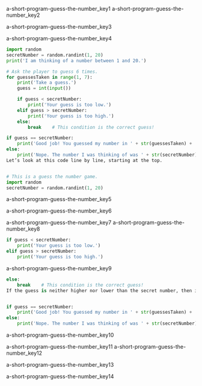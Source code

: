 a-short-program-guess-the-number_key1
a-short-program-guess-the-number_key2



a-short-program-guess-the-number_key3



a-short-program-guess-the-number_key4
```python
import random
secretNumber = random.randint(1, 20)
print('I am thinking of a number between 1 and 20.')

# Ask the player to guess 6 times.
for guessesTaken in range(1, 7):
    print('Take a guess.')
    guess = int(input())

    if guess < secretNumber:
        print('Your guess is too low.')
    elif guess > secretNumber:
        print('Your guess is too high.')
    else:
        break    # This condition is the correct guess!

if guess == secretNumber:
    print('Good job! You guessed my number in ' + str(guessesTaken) + ' guesses!')
else:
    print('Nope. The number I was thinking of was ' + str(secretNumber))
Let’s look at this code line by line, starting at the top.


# This is a guess the number game.
import random
secretNumber = random.randint(1, 20)
```
a-short-program-guess-the-number_key5



a-short-program-guess-the-number_key6


a-short-program-guess-the-number_key7
a-short-program-guess-the-number_key8


```python
if guess < secretNumber:
    print('Your guess is too low.')
elif guess > secretNumber:
    print('Your guess is too high.')
```
a-short-program-guess-the-number_key9


```python
else:
    break    # This condition is the correct guess!
If the guess is neither higher nor lower than the secret number, then it must be equal to the secret number, in which case you want the program execution to break out of the for loop.


if guess == secretNumber:
    print('Good job! You guessed my number in ' + str(guessesTaken) + ' guesses!')
else:
    print('Nope. The number I was thinking of was ' + str(secretNumber))
```
a-short-program-guess-the-number_key10


a-short-program-guess-the-number_key11
a-short-program-guess-the-number_key12


a-short-program-guess-the-number_key13


a-short-program-guess-the-number_key14
